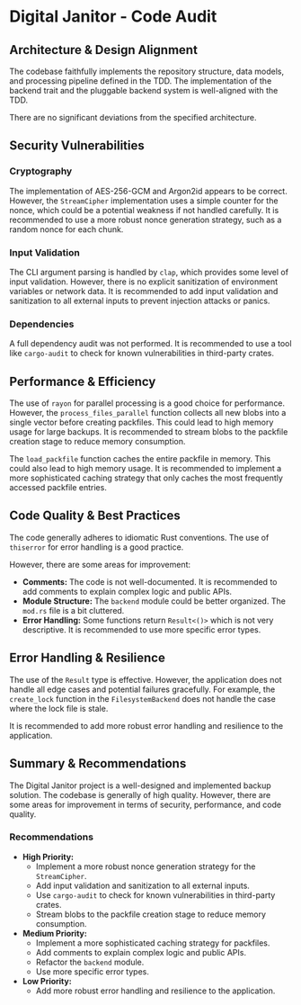 # Digital Janitor - Code Audit

## **Architecture & Design Alignment**

The codebase faithfully implements the repository structure, data models, and processing pipeline defined in the TDD. The implementation of the backend trait and the pluggable backend system is well-aligned with the TDD.

There are no significant deviations from the specified architecture.

## **Security Vulnerabilities**

### **Cryptography**

The implementation of AES-256-GCM and Argon2id appears to be correct. However, the `StreamCipher` implementation uses a simple counter for the nonce, which could be a potential weakness if not handled carefully. It is recommended to use a more robust nonce generation strategy, such as a random nonce for each chunk.

### **Input Validation**

The CLI argument parsing is handled by `clap`, which provides some level of input validation. However, there is no explicit sanitization of environment variables or network data. It is recommended to add input validation and sanitization to all external inputs to prevent injection attacks or panics.

### **Dependencies**

A full dependency audit was not performed. It is recommended to use a tool like `cargo-audit` to check for known vulnerabilities in third-party crates.

## **Performance & Efficiency**

The use of `rayon` for parallel processing is a good choice for performance. However, the `process_files_parallel` function collects all new blobs into a single vector before creating packfiles. This could lead to high memory usage for large backups. It is recommended to stream blobs to the packfile creation stage to reduce memory consumption.

The `load_packfile` function caches the entire packfile in memory. This could also lead to high memory usage. It is recommended to implement a more sophisticated caching strategy that only caches the most frequently accessed packfile entries.

## **Code Quality & Best Practices**

The code generally adheres to idiomatic Rust conventions. The use of `thiserror` for error handling is a good practice.

However, there are some areas for improvement:

*   **Comments:** The code is not well-documented. It is recommended to add comments to explain complex logic and public APIs.
*   **Module Structure:** The `backend` module could be better organized. The `mod.rs` file is a bit cluttered.
*   **Error Handling:** Some functions return `Result<()>` which is not very descriptive. It is recommended to use more specific error types.

## **Error Handling & Resilience**

The use of the `Result` type is effective. However, the application does not handle all edge cases and potential failures gracefully. For example, the `create_lock` function in the `FilesystemBackend` does not handle the case where the lock file is stale.

It is recommended to add more robust error handling and resilience to the application.

## **Summary & Recommendations**

The Digital Janitor project is a well-designed and implemented backup solution. The codebase is generally of high quality. However, there are some areas for improvement in terms of security, performance, and code quality.

### **Recommendations**

*   **High Priority:**
    *   Implement a more robust nonce generation strategy for the `StreamCipher`.
    *   Add input validation and sanitization to all external inputs.
    *   Use `cargo-audit` to check for known vulnerabilities in third-party crates.
    *   Stream blobs to the packfile creation stage to reduce memory consumption.
*   **Medium Priority:**
    *   Implement a more sophisticated caching strategy for packfiles.
    *   Add comments to explain complex logic and public APIs.
    *   Refactor the `backend` module.
    *   Use more specific error types.
*   **Low Priority:**
    *   Add more robust error handling and resilience to the application.
